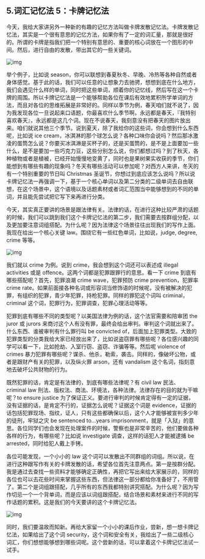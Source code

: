 ## 5.词汇记忆法 5：卡牌记忆法
今天，我给大家讲另外一种新的有趣的记忆方法叫做卡牌发散记忆法。卡牌发散记忆法，其实是一个很有意思的记忆方法，如果你有了一定的词汇量，那就是很好的。所谓的卡牌是指我们把一个特别有意思的、重要的核心词放在一个图形的中间。然后，进行自由的发散，带出其它的一些关键词。


![img](https://pic4.zhimg.com/v2-e54e2a5aac355c573f7be5770ffb2f24.webp)

举个例子，比如说 season，你可以联想到春夏秋冬、早晚、冷热等各种自然或者身体感觉。基于此的话，我们可以任意的让想象力去驰骋，想想到底在什么地方，我们会遇见什么样的单词，同时把这些单词，顺着你的记忆线，然后写在这一个卡牌的周围。所以卡牌记忆法是一个能够帮助各位在课后有效地累积所学单词的方法，而且对各位的思维拓展是非常好的。同样以季节为例，春天咱们就不说了，因为我发现各位一旦说起来口语题，你最喜欢什么季节啊，永远都是春天，『我特别喜欢春天』，永远都是这几个词。现在不说春天，我刻意没有把春天的图片放出来。咱们就说其他三个季节。说到夏天，除了我给你的这些词，你会想到什么东西呢，比如说 ice cream，冰淇淋的那个球怎么说？各种口味你会说吗？然后那冰激凌的蛋筒怎么说？你要买冰淇淋是买杯子的，还是买蛋筒的，是不是上面要加一些什么，是不是要加一些巧克力豆，这些分别怎么说，你们都想过吗？到了秋天，各种植物或者是植被，已经开始慢慢地变黄了，同时也是果树果实收获的季节，你们能想到有哪些有趣的现象吗？冬天有哪些活动可以参加呢？对西方人来讲，冬天的有一个特别重要的节日叫 Christmas 圣诞节，你想过到底应该怎么说吗？所以说卡牌记忆法一再强调一下，基于一个核心单词以及第二分类的二级单词去自由联想，在这个场景中，这个语境以及话题素材或者词汇范围当中能够想到的不同的单词，并且能先尝试把它写下来再进行分类。


今天，其实真正要讲的场景是跟法律有关。法律的话，在进行这种比较严肃的话题的时候，我们可以跳到我们这个卡牌记忆法的第二步，我们需要去按群组分配，以及更加要注意词组搭配。为什么呢？因为法律这个场景往往出现我们的写作上面。我现在给出一个核心关键 law。围绕它有一些红色单词，比如说，judge, degree, crime 等等。


![img](https://pic2.zhimg.com/v2-aa5d43abfe2d89bd80817aed5758b9d8.webp)

我们就以 crime 为例。说到 crime，我会想到这个词还可以表述成 illegal activities 或是 offence。这两个词都是犯罪跟罪行的意思。看一下 crime 到底有哪些搭配呢？首先，犯罪浪潮 crime wave，犯罪预防 crime prevention，犯罪率 crime rate。如果前面接各种名词或形容词当修饰语的时候呢，没有被解决的犯罪，有组织的犯罪，青少年犯罪，持枪犯罪。同样的罪犯这个词叫 criminal，criminal 这个词，犯罪行为，犯罪调查，犯罪心理活动等等。


犯罪到底有哪些不同的类型呢？以美国法律为例的话，这个法官需要和陪审团 the juror 或 jurors 来商讨这个人有没有罪，最终会给出审判。审判这个词就出来了。什么东西、谁被审判有什么罪行叫 be convicted of，后面加上犯罪类型。大致的犯罪类型的分类我给大家已经放出来了，比如说盗窃罪有哪些呢？各位感兴趣的同学可以看一下，比如抢劫、入室行窃、盗窃、诈骗等等。然后呢 violence of crimes 暴力犯罪有哪些呢？谋杀、他杀，勒索，袭击。同样的，像破坏公物，或者是跟财产有关的犯罪，以及纵火罪 arson，还有 vandalism 这个名词，指刻意地去破坏公共财物的行为。


既然犯罪的话，肯定是有法律的，到底有哪些法律呢？有 civil law 民法、criminal law 刑法、版权法、商法、环境法，各种法律。法律存在的目的就为干嘛呢？to ensure justice 为了保证正义。要进行审判的时候肯定得有一定的证据，没有证据的话，是肯定不行的，证据怎么说呢？证据这个词是 evidence，证据的话包括犯罪现场、指纹，证人，只有这些都确保以后，这个人才能够被宣判多少年的徒刑，牢狱之灾 be sentenced to…years imprisonment，就是「入狱」的意思。各位同学们也会发现在处理案件的时候，警察也是非常辛苦的，他们要做各种各样的行为，有哪些呢？比如说 investigate 调查，这样的话犯人才能被逮捕 be arrested，同时给犯人戴上手铐。


各位可能发现，一个小小的 law 这个词可以发散出不同群组的词组。所以说，在进行这种跟写作有关的卡牌发散的话，希望各位首先注意两点。第一是按群分配。我是通过去查找一些资料才能够确定正确性，再把它写出来给大家展示的，同样的各位也可以去花些时间来掌握这些东西，但法律这一部分都给你准备好了，不用管了。第二个是词组跟搭配，几乎所有的东西我都特别讲究搭配。为什么呢？因为写作切忌一个一个背单词，而是应该以词组跟搭配，结合场景和素材来进行不同的写作话题的累积。这是我们的今天要讲的这个卡牌记忆法。


![img](https://pic1.zhimg.com/v2-749054ece349352606e8a41e768f1bfb.webp)

同时，我们要温故而知新。再给大家留一个小小的课后作业，尝新，想一想卡牌记忆法，如果给出了这个词 security，这个词和安全有关，我给出了一些二级核心词汇，你们想想能够想到哪些词呢。这个尝新的话，可以拿着这个卡牌记忆法试一试手。

